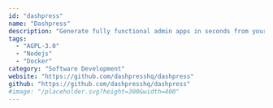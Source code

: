 ```yaml
---
id: "dashpress"
name: "Dashpress"
description: "Generate fully functional admin apps in seconds from your database information, with a single command."
tags:
  - "AGPL-3.0"
  - "Nodejs"
  - "Docker"
category: "Software Development"
website: "https://github.com/dashpresshq/dashpress"
github: "https://github.com/dashpresshq/dashpress"
#image: "/placeholder.svg?height=300&width=400"
---
```


